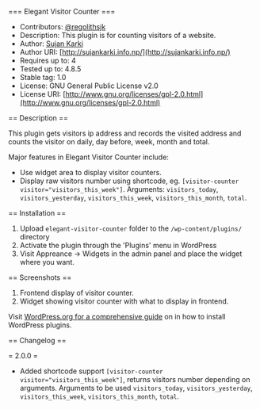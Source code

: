 === Elegant Visitor Counter ===
* Contributors: [@regolithsjk](https://profiles.wordpress.org/regolithsjk)
* Description: This plugin is for counting visitors of a website.
* Author: [Sujan Karki](http://sujankarki.info.np)
* Author URI: [http://sujankarki.info.np/](http://sujankarki.info.np/)
* Requires up to: 4
* Tested up to: 4.8.5
* Stable tag: 1.0
* License: GNU General Public License v2.0
* License URI: [http://www.gnu.org/licenses/gpl-2.0.html](http://www.gnu.org/licenses/gpl-2.0.html)

== Description ==

This plugin gets visitors ip address and records the visited address and counts the visitor on daily, day before, week, month and total.

Major features in Elegant Visitor Counter include:
* Use widget area to display visitor counters.
* Display raw visitors number using shortcode, eg. `[visitor-counter visitor="visitors_this_week"]`. Arguments: `visitors_today`, `visitors_yesterday`, `visitors_this_week`, `visitors_this_month`, `total`.

== Installation ==

1. Upload `elegant-visitor-counter` folder to the `/wp-content/plugins/` directory
2. Activate the plugin through the 'Plugins' menu in WordPress
3. Visit Appreance -> Widgets in  the admin panel and place the widget where you want.

== Screenshots ==

1. Frontend display of visitor counter.
2. Widget showing visitor counter with what to display in frontend.

Visit [WordPress.org for a comprehensive guide](http://codex.wordpress.org/Managing_Plugins#Manual_Plugin_Installation) on in how to install WordPress plugins.

== Changelog ==

= 2.0.0 =
* Added shortcode support `[visitor-counter visitor="visitors_this_week"]`, returns visitors number depending on arguments. Arguments to be used `visitors_today`, `visitors_yesterday`, `visitors_this_week`, `visitors_this_month`, `total`.
